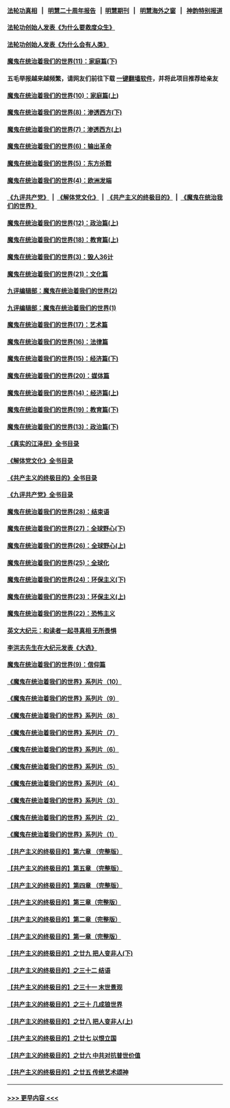 #### [法轮功真相](https://github.com/gfw-breaker/truth/blob/master/README.md?t=0) &nbsp;&nbsp;|&nbsp;&nbsp; [明慧二十周年报告](https://github.com/gfw-breaker/mh-reports/blob/master/README.md?t=0) &nbsp;&nbsp;|&nbsp;&nbsp;[明慧期刊](https://github.com/gfw-breaker/mh-qikan) &nbsp;&nbsp;|&nbsp;&nbsp; [明慧海外之窗](https://github.com/gfw-breaker/mh-news/blob/master/README.md?t=0) &nbsp;&nbsp;|&nbsp;&nbsp; [神韵特别报道](https://github.com/gfw-breaker/mh-news/blob/master/shenyun.md?t=0)
#### [法轮功创始人发表《为什么要救度众生》](../pages/nsc422/n13975246.md?t=06180945) 
#### [法轮功创始人发表《为什么会有人类》](../pages/nsc422/n13912117.md?t=06180945) 
#### [魔鬼在统治着我们的世界(11)：家庭篇(下)](../pages/nsc422/n10440961.md?t=06180945) 
#### 五毛举报越来越频繁，请网友们前往下载 [一键翻墙软件](https://github.com/gfw-breaker/ssr-accounts)，并将此项目推荐给亲友
#### [魔鬼在统治着我们的世界(10)：家庭篇(上)](../pages/nsc422/n10435448.md?t=06180945) 
#### [魔鬼在统治着我们的世界(8)：渗透西方(下)](../pages/nsc422/n10429603.md?t=06180945) 
#### [魔鬼在统治着我们的世界(7)：渗透西方(上)](../pages/nsc422/n10426013.md?t=06180945) 
#### [魔鬼在统治着我们的世界(6)：输出革命](../pages/nsc422/n10421536.md?t=06180945) 
#### [魔鬼在统治着我们的世界(5)：东方杀戮](../pages/nsc422/n10417707.md?t=06180945) 
#### [魔鬼在统治着我们的世界(4)：欧洲发端](../pages/nsc422/n10414890.md?t=06180945) 
#### [《九评共产党》](https://github.com/begood0513/9ping.md/blob/master/README.md) &nbsp;|&nbsp; [《解体党文化》](../../../../jtdwh.md/blob/master/README.md)  &nbsp;|&nbsp; [《共产主义的终极目的》](../../../../gczydzjmd.md/blob/master/README.md) &nbsp;|&nbsp; [《魔鬼在统治我们的世界》](../../../../mgztzwmdsj.md/blob/master/README.md) 
#### [魔鬼在统治着我们的世界(12)：政治篇(上)](../pages/nsc422/n10444576.md?t=06180945) 
#### [魔鬼在统治着我们的世界(18)：教育篇(上)](../pages/nsc422/n10526970.md?t=06180945) 
#### [魔鬼在统治着我们的世界(3)：毁人36计](../pages/nsc422/n10411583.md?t=06180945) 
#### [魔鬼在统治着我们的世界(21)：文化篇](../pages/nsc422/n10597706.md?t=06180945) 
#### [九评编辑部：魔鬼在统治着我们的世界(2)](../pages/nsc422/n10410036.md?t=06180945) 
#### [九评编辑部：魔鬼在统治着我们的世界(1)](../pages/nsc422/n10406825.md?t=06180945) 
#### [魔鬼在统治着我们的世界(17)：艺术篇](../pages/nsc422/n10499093.md?t=06180945) 
#### [魔鬼在统治着我们的世界(16)：法律篇](../pages/nsc422/n10485969.md?t=06180945) 
#### [魔鬼在统治着我们的世界(15)：经济篇(下)](../pages/nsc422/n10469975.md?t=06180945) 
#### [魔鬼在统治着我们的世界(20)：媒体篇](../pages/nsc422/n10586579.md?t=06180945) 
#### [魔鬼在统治着我们的世界(14)：经济篇(上)](../pages/nsc422/n10457370.md?t=06180945) 
#### [魔鬼在统治着我们的世界(19)：教育篇(下)](../pages/nsc422/n10564808.md?t=06180945) 
#### [魔鬼在统治着我们的世界(13)：政治篇(下)](../pages/nsc422/n10448270.md?t=06180945) 
#### [《真实的江泽民》全书目录](../pages/nsc422/n13721399.md?t=06180945) 
#### [《解体党文化》全书目录](../pages/nsc422/n13721157.md?t=06180945) 
#### [《共产主义的终极目的》全书目录](../pages/nsc422/n13721048.md?t=06180945) 
#### [《九评共产党》全书目录](../pages/nsc422/n13708085.md?t=06180945) 
#### [魔鬼在统治着我们的世界(28)：结束语](../pages/nsc422/n10936246.md?t=06180945) 
#### [魔鬼在统治着我们的世界(27)：全球野心(下)](../pages/nsc422/n10928319.md?t=06180945) 
#### [魔鬼在统治着我们的世界(26)：全球野心(上)](../pages/nsc422/n10900318.md?t=06180945) 
#### [魔鬼在统治着我们的世界(25)：全球化](../pages/nsc422/n10788205.md?t=06180945) 
#### [魔鬼在统治着我们的世界(24)：环保主义(下)](../pages/nsc422/n10695307.md?t=06180945) 
#### [魔鬼在统治着我们的世界(23)：环保主义(上)](../pages/nsc422/n10688613.md?t=06180945) 
#### [魔鬼在统治着我们的世界(22)：恐怖主义](../pages/nsc422/n10614727.md?t=06180945) 
#### [英文大纪元：和读者一起寻真相 无所畏惧](../pages/nsc422/n12542027.md?t=06180945) 
#### [李洪志先生在大纪元发表《大选》](../pages/nsc422/n12534746.md?t=06180945) 
#### [魔鬼在统治着我们的世界(9)：信仰篇](../pages/nsc422/n10432159.md?t=06180945) 
#### [《魔鬼在统治着我们的世界》系列片（10）](../pages/nsc422/n12292670.md?t=06180945) 
#### [《魔鬼在统治着我们的世界》系列片（9）](../pages/nsc422/n12290859.md?t=06180945) 
#### [《魔鬼在统治着我们的世界》系列片（8）](../pages/nsc422/n12287445.md?t=06180945) 
#### [《魔鬼在统治着我们的世界》系列片（7）](../pages/nsc422/n12283425.md?t=06180945) 
#### [《魔鬼在统治着我们的世界》系列片（6）](../pages/nsc422/n12282314.md?t=06180945) 
#### [《魔鬼在统治着我们的世界》系列片（5）](../pages/nsc422/n12281419.md?t=06180945) 
#### [《魔鬼在统治着我们的世界》系列片（4）](../pages/nsc422/n12274024.md?t=06180945) 
#### [《魔鬼在统治着我们的世界》系列片（3）](../pages/nsc422/n12271322.md?t=06180945) 
#### [《魔鬼在统治着我们的世界》系列片（2）](../pages/nsc422/n12269049.md?t=06180945) 
#### [《魔鬼在统治着我们的世界》系列片（1）](../pages/nsc422/n12267575.md?t=06180945) 
#### [【共产主义的终极目的】第六章 （完整版）](../pages/nsc422/n11428913.md?t=06180945) 
#### [【共产主义的终极目的】第五章 （完整版）](../pages/nsc422/n11428912.md?t=06180945) 
#### [【共产主义的终极目的】第四章 （完整版）](../pages/nsc422/n11428907.md?t=06180945) 
#### [【共产主义的终极目的】第三章（完整版）](../pages/nsc422/n11428848.md?t=06180945) 
#### [【共产主义的终极目的】第二章（完整版）](../pages/nsc422/n11428831.md?t=06180945) 
#### [【共产主义的终极目的】第一章（完整版）](../pages/nsc422/n11417651.md?t=06180945) 
#### [【共产主义的终极目的】之廿九 把人变非人(下)](../pages/nsc422/n11344140.md?t=06180945) 
#### [【共产主义的终极目的】之三十二 结语](../pages/nsc422/n11360535.md?t=06180945) 
#### [【共产主义的终极目的】之三十一 末世景观](../pages/nsc422/n11351129.md?t=06180945) 
#### [【共产主义的终极目的】之三十 几成狼世界](../pages/nsc422/n11348280.md?t=06180945) 
#### [【共产主义的终极目的】之廿八 把人变非人(上)](../pages/nsc422/n11340492.md?t=06180945) 
#### [【共产主义的终极目的】之廿七 以恨立国](../pages/nsc422/n11336944.md?t=06180945) 
#### [【共产主义的终极目的】之廿六 中共对抗普世价值](../pages/nsc422/n11324785.md?t=06180945) 
#### [【共产主义的终极目的】之廿五 传统艺术颂神](../pages/nsc422/n11296396.md?t=06180945) 

----
#### [ >>> 更早内容 <<< ](../indexes/nsc422-earlier.md)
